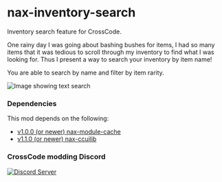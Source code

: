 # nax-inventory-search
Inventory search feature for CrossCode.

One rainy day I was going about bashing bushes for items, I had so many items that it was tedious to scroll through my inventory to find what I was looking for.
Thus I present a way to search your inventory by item name!

You are able to search by name and filter by item rarity.

![Image showing text search](https://github.com/naxane/nax-inventory-search/blob/main/docs/media/screenshots/search.gif)

### Dependencies
This mod depends on the following:
 - [v1.0.0 (or newer) nax-module-cache](https://github.com/naxane/nax-module-cache/releases/)
 - [v1.1.0 (or newer) nax-ccuilib](https://github.com/naxane/nax-ccuilib/releases)

### CrossCode modding Discord
[![Discord Server](https://img.shields.io/discord/382339402338402315.svg?label=Discord%20Server)](https://discord.gg/TFs6n5v)

